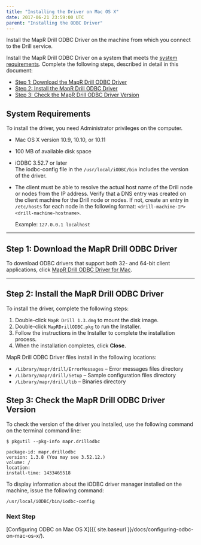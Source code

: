 ```yaml
---
title: "Installing the Driver on Mac OS X"
date: 2017-06-21 23:59:00 UTC
parent: "Installing the ODBC Driver"
---
```

Install the MapR Drill ODBC Driver on the machine from which you connect to
the Drill service.

Install the MapR Drill ODBC Driver on a system that meets the [system requirements]({{site.baseurl}}/docs/installing-the-driver-on-mac-os-x/#system-requirements). Complete the following steps, described in detail in this document:

  * [Step 1: Download the MapR Drill ODBC Driver]({{site.baseurl}}/docs/installing-the-driver-on-mac-os-x/#step-1-download-the-mapr-drill-odbc-driver)  
  * [Step 2: Install the MapR Drill ODBC Driver]({{site.baseurl}}/docs/installing-the-driver-on-mac-os-x/#step-2:-install-the-mapr-drill-odbc-driver) 
  * [Step 3: Check the MapR Drill ODBC Driver Version]({{site.baseurl}}/docs/installing-the-driver-on-mac-os-x/#step-3:-check-the-mapr-drill-odbc-driver-version)   


## System Requirements  
To install the driver, you need Administrator privileges on the computer.

  * Mac OS X version 10.9, 10.10, or 10.11  
  * 100 MB of available disk space  
  * iODBC 3.52.7 or later  
    The iodbc-config file in the `/usr/local/iODBC/bin` includes the version of the driver.  
  * The client must be able to resolve the actual host name of the Drill node or nodes from the IP address. Verify that a DNS entry was created on the client machine for the Drill node or nodes. If not, create an entry in `/etc/hosts` for each node in the following format:  `<drill-machine-IP> <drill-machine-hostname>`. 
    
	Example: `127.0.0.1 localhost`

----------

## Step 1: Download the MapR Drill ODBC Driver  

To download ODBC drivers that support both 32- and 64-bit client applications, click 
[MapR Drill ODBC Driver for Mac](http://package.mapr.com/tools/MapR-ODBC/MapR_Drill/).

----------

## Step 2: Install the MapR Drill ODBC Driver

To install the driver, complete the following steps:

  1. Double-click `MapR Drill 1.3.dmg` to mount the disk image.
  2. Double-click `MapRDrillODBC.pkg` to run the Installer.
  3. Follow the instructions in the Installer to complete the installation process.
  4. When the installation completes, click **Close.**



MapR Drill ODBC Driver files install in the following locations:

  * `/Library/mapr/drill/ErrorMessages` – Error messages files directory
  * `/Library/mapr/drill/Setup` – Sample configuration files directory
  * `/Library/mapr/drill/lib` – Binaries directory

## Step 3: Check the MapR Drill ODBC Driver Version

To check the version of the driver you installed, use the following command on the terminal command line:

    $ pkgutil --pkg-info mapr.drillodbc  

    package-id: mapr.drillodbc
    version: 1.3.8 (You may see 3.52.12.)
    volume: /
    location: 
    install-time: 1433465518  
To display information about the iODBC driver manager installed on the machine, issue the following command:  

    /usr/local/iODBC/bin/iodbc-config


### Next Step

[Configuring ODBC on Mac OS X]({{ site.baseurl }}/docs/configuring-odbc-on-mac-os-x/).

